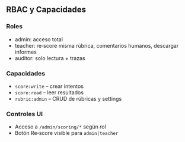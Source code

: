 ## RBAC y Capacidades

### Roles

- admin: acceso total
- teacher: re‑score misma rúbrica, comentarios humanos, descargar informes
- auditor: solo lectura + trazas

### Capacidades

- `score:write` – crear intentos
- `score:read` – leer resultados
- `rubric:admin` – CRUD de rúbricas y settings

### Controles UI

- Acceso a `/admin/scoring/*` según rol
- Botón Re‑score visible para `admin|teacher`
